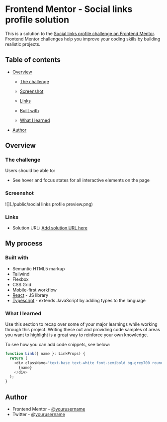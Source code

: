 # Frontend Mentor - Social links profile solution

This is a solution to the [Social links profile challenge on Frontend Mentor](https://www.frontendmentor.io/challenges/social-links-profile-UG32l9m6dQ). Frontend Mentor challenges help you improve your coding skills by building realistic projects.

## Table of contents

- [Overview](#overview)

  - [The challenge](#the-challenge)
  - [Screenshot](#screenshot)
  - [Links](#links)

  - [Built with](#built-with)
  - [What I learned](#what-i-learned)

- [Author](#author)

## Overview

### The challenge

Users should be able to:

- See hover and focus states for all interactive elements on the page

### Screenshot

![](./public/social links profile preview.png)

### Links

- Solution URL: [Add solution URL here](https://github.com/oloude)

## My process

### Built with

- Semantic HTML5 markup
- Tailwind
- Flexbox
- CSS Grid
- Mobile-first workflow
- [React](https://reactjs.org/) - JS library
- [Typescript](https://www.typescriptlang.org/) - extends JavaScript by adding types to the language

### What I learned

Use this section to recap over some of your major learnings while working through this project. Writing these out and providing code samples of areas you want to highlight is a great way to reinforce your own knowledge.

To see how you can add code snippets, see below:

```js
function Link({ name }: LinkProps) {
  return (
    <div className="text-base text-white font-semibold bg-grey700 rounded-md py-3 text-center hover:bg-green hover:text-grey900">
      {name}
    </div>
  );
}
```

## Author

- Frontend Mentor - [@yourusername](https://www.frontendmentor.io/profile/Oloude)
- Twitter - [@yourusername](https://www.twitter.com/AbosedeOloude)

